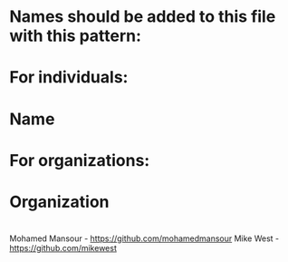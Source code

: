 # Names should be added to this file with this pattern:
#
# For individuals:
#   Name <email address>
#
# For organizations:
#   Organization <fnmatch pattern>
#

Mohamed Mansour - https://github.com/mohamedmansour
Mike West - https://github.com/mikewest
